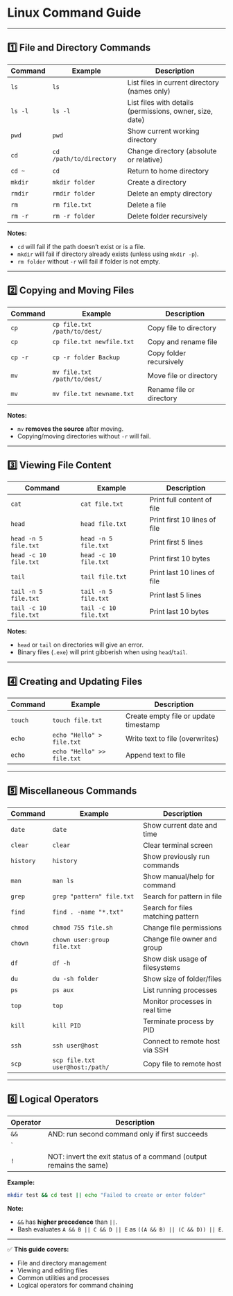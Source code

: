 # **Linux Command Guide**

---

## **1️⃣ File and Directory Commands**

| Command | Example | Description |
|---------|---------|-------------|
| `ls` | `ls` | List files in current directory (names only) |
| `ls -l` | `ls -l` | List files with details (permissions, owner, size, date) |
| `pwd` | `pwd` | Show current working directory |
| `cd` | `cd /path/to/directory` | Change directory (absolute or relative) |
| `cd ~` | `cd` | Return to home directory |
| `mkdir` | `mkdir folder` | Create a directory |
| `rmdir` | `rmdir folder` | Delete an empty directory |
| `rm` | `rm file.txt` | Delete a file |
| `rm -r` | `rm -r folder` | Delete folder recursively |

**Notes:**
- `cd` will fail if the path doesn’t exist or is a file.
- `mkdir` will fail if directory already exists (unless using `mkdir -p`).
- `rm folder` without `-r` will fail if folder is not empty.

---

## **2️⃣ Copying and Moving Files**

| Command | Example | Description |
|---------|---------|-------------|
| `cp` | `cp file.txt /path/to/dest/` | Copy file to directory |
| `cp` | `cp file.txt newfile.txt` | Copy and rename file |
| `cp -r` | `cp -r folder Backup` | Copy folder recursively |
| `mv` | `mv file.txt /path/to/dest/` | Move file or directory |
| `mv` | `mv file.txt newname.txt` | Rename file or directory |

**Notes:**
- `mv` **removes the source** after moving.
- Copying/moving directories without `-r` will fail.

---

## **3️⃣ Viewing File Content**

| Command | Example | Description |
|---------|---------|-------------|
| `cat` | `cat file.txt` | Print full content of file |
| `head` | `head file.txt` | Print first 10 lines of file |
| `head -n 5 file.txt` | `head -n 5 file.txt` | Print first 5 lines |
| `head -c 10 file.txt` | `head -c 10 file.txt` | Print first 10 bytes |
| `tail` | `tail file.txt` | Print last 10 lines of file |
| `tail -n 5 file.txt` | `tail -n 5 file.txt` | Print last 5 lines |
| `tail -c 10 file.txt` | `tail -c 10 file.txt` | Print last 10 bytes |

**Notes:**
- `head` or `tail` on directories will give an error.
- Binary files (`.exe`) will print gibberish when using `head`/`tail`.

---

## **4️⃣ Creating and Updating Files**

| Command | Example | Description |
|---------|---------|-------------|
| `touch` | `touch file.txt` | Create empty file or update timestamp |
| `echo` | `echo "Hello" > file.txt` | Write text to file (overwrites) |
| `echo` | `echo "Hello" >> file.txt` | Append text to file |

---

## **5️⃣ Miscellaneous Commands**

| Command | Example | Description |
|---------|---------|-------------|
| `date` | `date` | Show current date and time |
| `clear` | `clear` | Clear terminal screen |
| `history` | `history` | Show previously run commands |
| `man` | `man ls` | Show manual/help for command |
| `grep` | `grep "pattern" file.txt` | Search for pattern in file |
| `find` | `find . -name "*.txt"` | Search for files matching pattern |
| `chmod` | `chmod 755 file.sh` | Change file permissions |
| `chown` | `chown user:group file.txt` | Change file owner and group |
| `df` | `df -h` | Show disk usage of filesystems |
| `du` | `du -sh folder` | Show size of folder/files |
| `ps` | `ps aux` | List running processes |
| `top` | `top` | Monitor processes in real time |
| `kill` | `kill PID` | Terminate process by PID |
| `ssh` | `ssh user@host` | Connect to remote host via SSH |
| `scp` | `scp file.txt user@host:/path/` | Copy file to remote host |

---

## **6️⃣ Logical Operators**

| Operator | Description |
|----------|-------------|
| `&&` | AND: run second command only if first succeeds |
| `||` | OR: run second command only if first fails |
| `!` | NOT: invert the exit status of a command (output remains the same) |

**Example:**
```bash
mkdir test && cd test || echo "Failed to create or enter folder"
```

**Note:**
- `&&` has **higher precedence** than `||`.
- Bash evaluates `A && B || C && D || E` as `((A && B) || (C && D)) || E`.

---

✅ **This guide covers:**
- File and directory management
- Viewing and editing files
- Common utilities and processes
- Logical operators for command chaining

